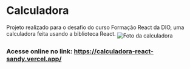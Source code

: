 # Calculadora
Projeto realizado para o desafio do curso Formação React da DIO, uma calculadora feita usando a biblioteca React.
<img alt="Foto da calculadora" src="https://user-images.githubusercontent.com/101902194/195148184-ae0b6a6c-de65-4d8a-aefc-63abc11447df.png" align="middle" >
### Acesse online no link: https://calculadora-react-sandy.vercel.app/
